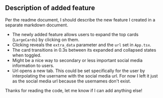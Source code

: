 ## Description of added feature

Per the readme document, I should describe the new feature I created in a separate markdown document.

- The newly added feature allows users to expand the top cards (`LargeCards`) by clicking on them.
- Clicking reveals the `extra_data` parameter and the `url` set in `App.tsx`.
- The card transitions in 0.3s between its expanded and collapsed states when toggled.
- Might be a nice way to secondary or less important social media information to users.
- Url opens a new tab. This could be set specifically for the user by interpolating the username with the
  social media url. For now I left it just as the social media url because the usernames don't exist.

Thanks for reading the code, let me know if I can add anything else!
